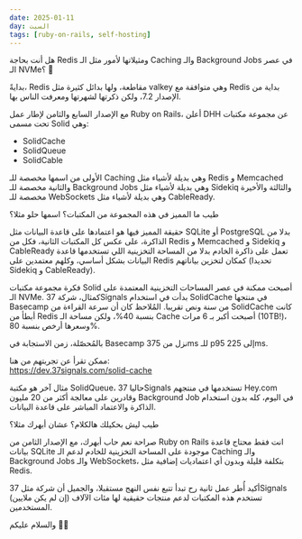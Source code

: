 ```yaml
---
date: 2025-01-11
day: السبت
tags: [ruby-on-rails, self-hosting]
---
```


هل أنت بحاجة Redis ومثيلاتها لأمور مثل الـ Caching والـ Background Jobs في عصر الـ NVMe؟ 🤔

بدايةً، Redis مقاطعة، ولها بدائل كثيرة مثل valkey وهي متوافقة مع Redis بداية من الإصدار 7.2، ولكن ذكرتها لشهرتها ومعرفت الناس بها.

مع الإصدار السابع والثامن لإطار عمل Ruby on Rails، أعلن DHH عن مجموعة مكتبات تحت مسمى Solid وهي:
- SolidCache
- SolidQueue
- SolidCable

الأولى من اسمها مخصصة للـ Caching وهي بديلة لأشياء مثل Redis و Memcached والثانية مخصصة للـ Background Jobs وهي بديلة لأشياء مثل Sidekiq والثالثة والأخيرة مخصصة للـ WebSockets وهي بديلة لأشياء مثل CableReady.

طيب ما المميز في هذه المجموعة من المكتبات؟ اسمها حلو مثلا؟

حقيقة المميز فيها هو اعتمادها على قاعدة البيانات مثل SQLite أو PostgreSQL بدلا من الذاكرة، على عكس كل المكتبات الثانية، فكل من Redis و Memcached و Sidekiq و CableReady تعمل على ذاكرة الخادم بدلا من المساحة التخزينية اللي تستخدمها قاعدة البيانات بشكل أساسي، وكلهم معتمدين على Redis كمكان لتخزين بياناتهم (تحديدا Sidekiq و CableReady).

فكرة مجموعة مكتبات Solid أصبحت ممكنة في عصر المساحات التخزينية المعتمدة على الـ NVMe. كمثال، شركة 37Signals بدأت في استخدام SolidCache في منتجها Basecamp من سنة ونص تقريبا. المُلاحظ كان أن سرعة القراءة من SolidCache كانت أبطأ من Redis بنسبة 40%، ولكن مساحة الـ Cache أصبحت أكبر بـ 6 مرات (10TB!)، وسعرها أرخص بنسبة 80%.

بالمُحصّلة، زمن الاستجابة في Basecamp نزل من 375ms للـ p95 إلى 225ms.

ممكن تقرأ عن تجربتهم من هنا:  
https://dev.37signals.com/solid-cache

مثال آخر هو مكتبة SolidQueue، حاليا 37Signals تستخدمها في منتجهم Hey.com وقادرين على معالجة أكثر من 20 مليون Background Job في اليوم، كله بدون استخدام الذاكرة والاعتماد المباشر على قاعدة البيانات.

طيب ليش بحكيلك هالكلام؟ عشان أبهرك مثلا؟

صراحة نعم حاب أبهرك، مع الإصدار الثامن من Ruby on Rails انت فقط محتاج قاعدة بيانات SQLite موجودة على المساحة التخزينية للخادم لدعم الـ Caching والـ Background Jobs والـ WebSockets، بتكلفة قليلة وبدون أي اعتماديات إضافية مثل Redis.

أكيد أُطر عمل ثانية رح تبدأ تتبع نفس النهج مستقبلا، والجميل أن شركة مثل 37Signals تستخدم هذه المكتبات لدعم منتجات حقيقية لها مئات الآلاف (إن لم يكن ملايين) المستخدمين.

والسلام عليكم 👋🏻
